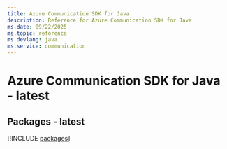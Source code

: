 ```yaml
---
title: Azure Communication SDK for Java
description: Reference for Azure Communication SDK for Java
ms.date: 09/22/2025
ms.topic: reference
ms.devlang: java
ms.service: communication
---
```

# Azure Communication SDK for Java - latest
## Packages - latest
[!INCLUDE [packages](communication-index.md)]